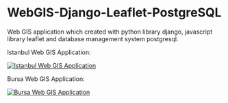 # WebGIS-Django-Leaflet-PostgreSQL
Web GIS application which created with python library django, javascript library leaflet and database management system postgresql. 

Istanbul Web GIS Application:

[![Istanbul Web GIS Application](https://img.youtube.com/vi/sarFt-IEvcc/0.jpg)](https://www.youtube.com/watch?v=sarFt-IEvcc)



Bursa Web GIS Application:

[![Bursa Web GIS Application](https://img.youtube.com/vi/hLVxm1tBBXA/0.jpg)](https://www.youtube.com/watch?v=hLVxm1tBBXA)

